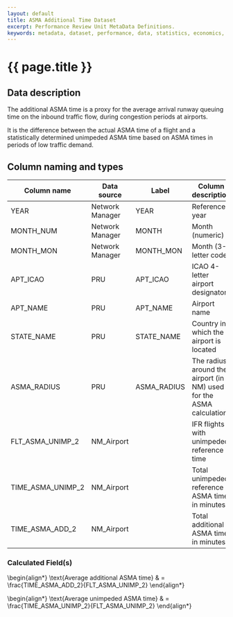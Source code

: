 ```yaml
---
layout: default
title: ASMA Additional Time Dataset
excerpt: Performance Review Unit MetaData Definitions.
keywords: metadata, dataset, performance, data, statistics, economics, air transport, flights, europe, cost efficiency
---
```

# {{ page.title }}

## Data description
The additional ASMA time is a proxy for the average arrival runway queuing time on the inbound
traffic flow, during congestion periods at airports.

It is the difference between the actual ASMA time of a flight and a statistically determined
unimpeded ASMA time based on ASMA times in periods of low traffic demand.

## Column naming and types

| Column name       | Data source     | Label       | Column description                                                  | Example  |
|-------------------|-----------------|-------------|---------------------------------------------------------------------|----------|
| YEAR              | Network Manager | YEAR        | Reference year                                                      | 2014     |
| MONTH_NUM         | Network Manager | MONTH       | Month (numeric)                                                     | 1        |
| MONTH_MON         | Network Manager | MONTH_MON   | Month (3-letter code)                                               | JAN      |
| APT_ICAO          | PRU             | APT_ICAO    | ICAO 4-letter airport designator                                    | EBBR     |
| APT_NAME          | PRU             | APT_NAME    | Airport name                                                        | Brussels |
| STATE_NAME        | PRU             | STATE_NAME  | Country in which the airport is located                             | Belgium  |
| ASMA_RADIUS       | PRU             | ASMA_RADIUS | The radius around the airport (in NM) used for the ASMA calculation | 40       |
| FLT_ASMA_UNIMP_2  | NM_Airport      |             | IFR flights with unimpeded reference time                           | 7290     |
| TIME_ASMA_UNIMP_2 | NM_Airport      |             | Total unimpeded reference ASMA time in minutes                      | 60081    |
| TIME_ASMA_ADD_2   | NM_Airport      |             | Total additional ASMA time in minutes                               | 15175    |


### Calculated Field(s)

\begin{align*}
\text{Average additional ASMA time} & = \frac{TIME\_ASMA\_ADD\_2}{FLT\_ASMA\_UNIMP\_2} 
\end{align*}

\begin{align*}
\text{Average unimpeded ASMA time} & = \frac{TIME\_ASMA\_UNIMP\_2}{FLT\_ASMA\_UNIMP\_2} 
\end{align*}
